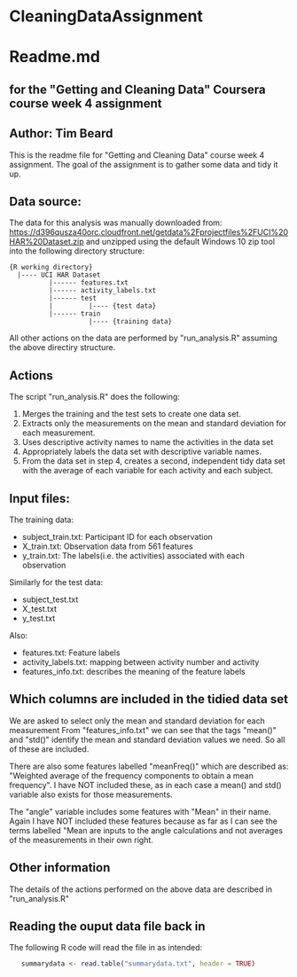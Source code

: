 # CleaningDataAssignment
# Readme.md
## for the "Getting and Cleaning Data" Coursera course week 4 assignment
## Author: Tim Beard 

This is the readme file for "Getting and Cleaning Data" course week 4 assignment.
The goal of the assignment is to gather some data and tidy it up. 

## Data source: 

The data for this analysis was manually downloaded from:
https://d396qusza40orc.cloudfront.net/getdata%2Fprojectfiles%2FUCI%20HAR%20Dataset.zip
and unzipped using the default Windows 10 zip tool into the following directory structure:

```
{R working directory}
  |---- UCI HAR Dataset
          |------ features.txt
          |------ activity_labels.txt
          |------ test
          |         |---- {test data}
          |------ train
                    |---- {training data}  
```                     
All other actions on the data are performed by "run_analysis.R" assuming the above
directiry structure.

## Actions
The script "run_analysis.R" does the following:
1. Merges the training and the test sets to create one data set.
2. Extracts only the measurements on the mean and standard deviation for each measurement.
3. Uses descriptive activity names to name the activities in the data set
4. Appropriately labels the data set with descriptive variable names.
5. From the data set in step 4, creates a second, independent tidy data set with the average of each variable for each activity and each subject.

## Input files:
The training data:
* subject_train.txt:  Participant ID for each observation 
* X_train.txt:        Observation data from 561 features        
* y_train.txt:        The labels(i.e. the activities) associated with each observation

Similarly for the test data:
* subject_test.txt
* X_test.txt
* y_test.txt

Also: 
* features.txt: Feature labels  
* activity_labels.txt: mapping between activity number and activity 
* features_info.txt: describes the meaning of the feature labels

## Which columns are included in the tidied data set

We are asked to select only the mean and standard deviation for each measurement 
From "features_info.txt" we can see that the tags "mean()" and "std()" identify
the mean and standard deviation values we need. So all of these are included.

There are also some features labelled "meanFreq()" which are described as:
"Weighted average of the frequency components to obtain a mean frequency". I have 
NOT included these, as in each case a mean() and std() variable also exists for
those measurements.
  
The "angle" variable includes some features with "Mean" in their name. Again I have
NOT included these features because as far as I can see the terms labelled "Mean 
are inputs to the angle calculations and not averages of the measurements in their 
own right.    

## Other information
The details of the actions performed on the above data are described in "run_analysis.R"

## Reading the ouput data file back in
The following R code will read the file in as intended:

``` R
   summarydata <- read.table("summarydata.txt", header = TRUE)
```
